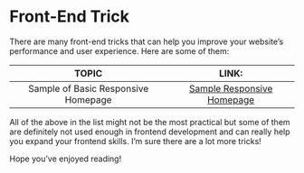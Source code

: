# Front-End Trick


There are many front-end tricks that can help you improve your website’s performance and user experience. Here are some of them:

|   TOPIC  |     LINK:  |
|:--------------:|:----------:|
| Sample of Basic Responsive Homepage | [Sample Responsive Homepage]("Front-End_Tricks/SampleResponsiveHomepage") |


All of the above in the list might not be the most practical but some of them are definitely not used enough in frontend development and can really help you expand your frontend skills. I’m sure there are a lot more tricks!

Hope you’ve enjoyed reading!

